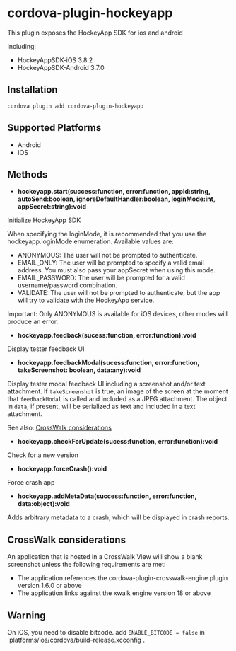 # cordova-plugin-hockeyapp

This plugin exposes the HockeyApp SDK for ios and android

Including:

* HockeyAppSDK-iOS 3.8.2
* HockeyAppSDK-Android 3.7.0

## Installation

    cordova plugin add cordova-plugin-hockeyapp

## Supported Platforms

- Android
- iOS

## Methods

- **hockeyapp.start(success:function, error:function, appId:string, autoSend:boolean, ignoreDefaultHandler:boolean, loginMode:int, appSecret:string):void**

Initialize HockeyApp SDK

When specifying the loginMode, it is recommended that you use the hockeyapp.loginMode enumeration. Available values are:

- ANONYMOUS: The user will not be prompted to authenticate.
- EMAIL_ONLY: The user will be prompted to specify a valid email address. You must also pass your appSecret when using this mode.
- EMAIL_PASSWORD: The user will be prompted for a valid username/password combination.
- VALIDATE: The user will not be prompted to authenticate, but the app will try to validate with the HockeyApp service.

Important: Only ANONYMOUS is available for iOS devices, other modes will produce an error.

- **hockeyapp.feedback(sucess:function, error:function):void**

Display tester feedback UI

- **hockeyapp.feedbackModal(sucess:function, error:function, takeScreenshot: boolean, data:any):void**

Display tester modal feedback UI including a screenshot and/or text attachment.  If `takeScreenshot` is true, an image of the screen at the moment that `feedbackModal` is called and included as a JPEG attachment. The object in `data`, if present, will be serialized as text and included in a text attachment.

See also: [CrossWalk considerations](#crosswalk-considerations)   

- **hockeyapp.checkForUpdate(sucess:function, error:function):void**

Check for a new version

- **hockeyapp.forceCrash():void**

Force crash app

- **hockeyapp.addMetaData(success:function, error:function, data:object):void**

Adds arbitrary metadata to a crash, which will be displayed in crash reports.

## CrossWalk considerations

An application that is hosted in a CrossWalk View will show a blank screenshot unless the following requirements are met:

- The application references the cordova-plugin-crosswalk-engine plugin version 1.6.0 or above
- The application links against the xwalk engine version 18 or above

## Warning

On iOS, you need to disable bitcode. add `ENABLE_BITCODE = false` in `platforms/ios/cordova/build-release.xcconfig .
